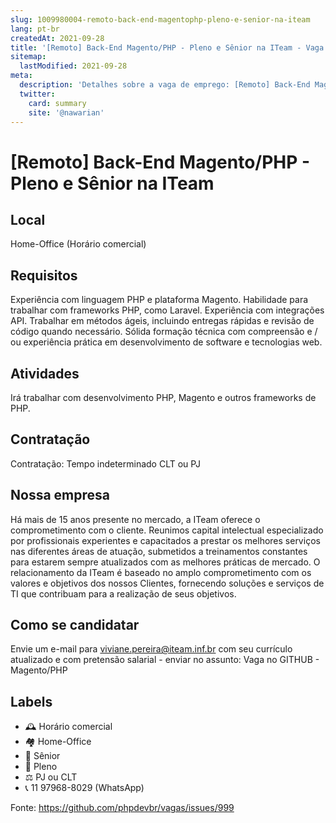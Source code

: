 ```yaml
---
slug: 1009980004-remoto-back-end-magentophp-pleno-e-senior-na-iteam
lang: pt-br
createdAt: 2021-09-28
title: '[Remoto] Back-End Magento/PHP - Pleno e Sênior na ITeam - Vaga de Emprego'
sitemap:
  lastModified: 2021-09-28
meta:
  description: 'Detalhes sobre a vaga de emprego: [Remoto] Back-End Magento/PHP - Pleno e Sênior na ITeam'
  twitter:
    card: summary
    site: '@nawarian'
---
```


# [Remoto] Back-End Magento/PHP - Pleno e Sênior na ITeam

<!--
==================================================
POR FAVOR, SÓ POSTE SE A VAGA FOR PARA TRABALHAR COM REACT OU TECNOLOGIAS DO ECOSSISTEMA!

Exemplo: [São Paulo] Developer na NOME DA EMPRESA`
==================================================
-->


## Local

Home-Office (Horário comercial)

## Requisitos

Experiência com linguagem PHP e plataforma Magento. 
Habilidade para trabalhar com frameworks PHP, como Laravel.
Experiência com integrações API.
Trabalhar em métodos ágeis, incluindo entregas rápidas e revisão de código quando necessário.
Sólida formação técnica com compreensão e / ou experiência prática em desenvolvimento de software e tecnologias web.

## Atividades

Irá trabalhar com desenvolvimento PHP, Magento e outros frameworks de PHP.


## Contratação

Contratação: Tempo indeterminado
CLT ou PJ

## Nossa empresa

Há mais de 15 anos presente no mercado, a ITeam oferece o comprometimento com o cliente.
Reunimos capital intelectual especializado por profissionais experientes e capacitados a prestar os melhores serviços nas diferentes áreas de atuação, submetidos a treinamentos constantes para estarem sempre atualizados com as melhores práticas de mercado. 
O relacionamento da ITeam é baseado no amplo comprometimento com os valores e objetivos dos nossos Clientes, fornecendo soluções e serviços de TI que contribuam para a realização de seus objetivos.

## Como se candidatar

Envie um e-mail para viviane.pereira@iteam.inf.br com seu currículo atualizado e com pretensão salarial - enviar no assunto: Vaga no GITHUB - Magento/PHP

## Labels

- 🕰 Horário comercial
- 🏘 Home-Office
- 👨 Sênior
- 🧑 Pleno
- ⚖️ PJ ou CLT
- 📞 11 97968-8029 (WhatsApp)

Fonte: https://github.com/phpdevbr/vagas/issues/999